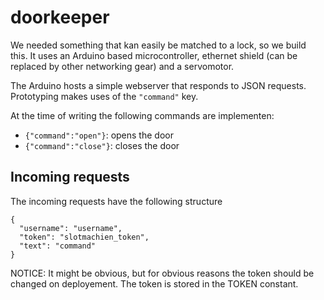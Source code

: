 # doorkeeper

We needed something that kan easily be matched to a lock, so we build this. It uses an Arduino
based microcontroller, ethernet shield (can be replaced by other networking gear) and a
servomotor.

The Arduino hosts a simple webserver that responds to JSON requests. Prototyping makes uses of
the `"command"` key.

At the time of writing the following commands are implementen:

* `{"command":"open"}`: opens the door
* `{"command":"close"}`: closes the door

## Incoming requests

The incoming requests have the following structure

```
{
  "username": "username",
  "token": "slotmachien_token",
  "text": "command"
}
```

NOTICE: It might be obvious, but for obvious reasons the token should be changed on deployement. The
token is stored in the TOKEN constant.
